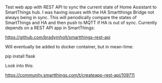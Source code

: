 Test web app with REST API to sync the current state of Home Assistant to SmartThings hub.
I was having issues with the HA Smartthings Bridge not always being in sync.  This will periodically
compare the states of SmartThings and HA and then push to MQTT if HA is out of sync.  Currently
depends on a REST API app in SmartThings:

https://github.com/bradymholt/smartthings-rest-api

Will eventually be added to docker container, but in mean-time:

pip install flask



Look into this:

https://community.smartthings.com/t/createapp-rest-api/109711